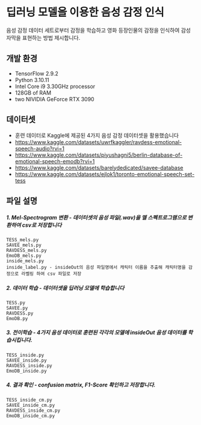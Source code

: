 # 딥러닝 모델을 이용한 음성 감정 인식
음성 감정 데이터 세트로부터 감정을 학습하고 영화 등장인물의 감정을 인식하여 감성 자막을 표현하는 방법 제시합니다.


## 개발 환경
- TensorFlow 2.9.2
- Python 3.10.11
- Intel Core i9 3.30GHz processor
- 128GB of RAM
- two NIVIDIA GeForce RTX 3090

## 데이터셋
  - 훈련 데이터로 Kaggle에 제공된 4가지 음성 감정 데이터셋을 활용했습니다
  - https://www.kaggle.com/datasets/uwrfkaggler/ravdess-emotional-speech-audio?rvi=1
  - https://www.kaggle.com/datasets/piyushagni5/berlin-database-of-emotional-speech-emodb?rvi=1
  - https://www.kaggle.com/datasets/barelydedicated/savee-database
  - https://www.kaggle.com/datasets/ejlok1/toronto-emotional-speech-set-tess

## 파일 설명
##### 1. Mel-Spectrogram 변환 - 데이터셋의 음성 파일(.wav)을 멜 스펙트로그램으로 변환하여 csv로 저장합니다
	TESS_mels.py
	SAVEE_mels.py
	RAVDESS_mels.py
	EmoDB_mels.py
	inside_mels.py
	inside_label.py - insideOut의 음성 파일명에서 캐릭터 이름을 추출해 캐릭터명을 감정으로 라벨링 하여 csv 파일로 저장

##### 2. 데이터 학습 - 데이터셋을 딥러닝 모델에 학습합니다
	TESS.py
	SAVEE.py
	RAVDESS.py
	EmoDB.py

##### 3. 전이학습 - 4가지 음성 데이터로 훈련된 각각의 모델에 insideOut 음성 데이터를 학습시킵니다.
	TESS_inside.py
	SAVEE_inside.py
	RAVDESS_inside.py
	EmoDB_inside.py

##### 4. 결과 확인 - confusion matrix, F1-Score 확인하고 저장합니다.
	TESS_inside_cm.py
	SAVEE_inside_cm.py
	RAVDESS_inside_cm.py
	EmoDB_inside_cm.py
